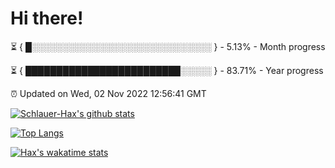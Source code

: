 # Hi there!

⏳ { █░░░░░░░░░░░░░░░░░░░░░░░░░░░░░ } - 5.13% - Month progress

⏳ { █████████████████████████░░░░░ } - 83.71% - Year progress

⏰ Updated on Wed, 02 Nov 2022 12:56:41 GMT


[![Schlauer-Hax's github stats](https://github-readme-stats.vercel.app/api?username=Schlauer-Hax&show_icons=true&theme=dark&count_private=true)](https://github.com/Schlauer-Hax)


[![Top Langs](https://github-readme-stats.vercel.app/api/top-langs/?username=Schlauer-Hax&layout=compact&theme=dark)](https://github.com/Schlauer-Hax?tab=repositories)


[![Hax's wakatime stats](https://github-readme-stats.vercel.app/api/wakatime?username=Hax&theme=dark)](https://wakatime.com/@Hax)

